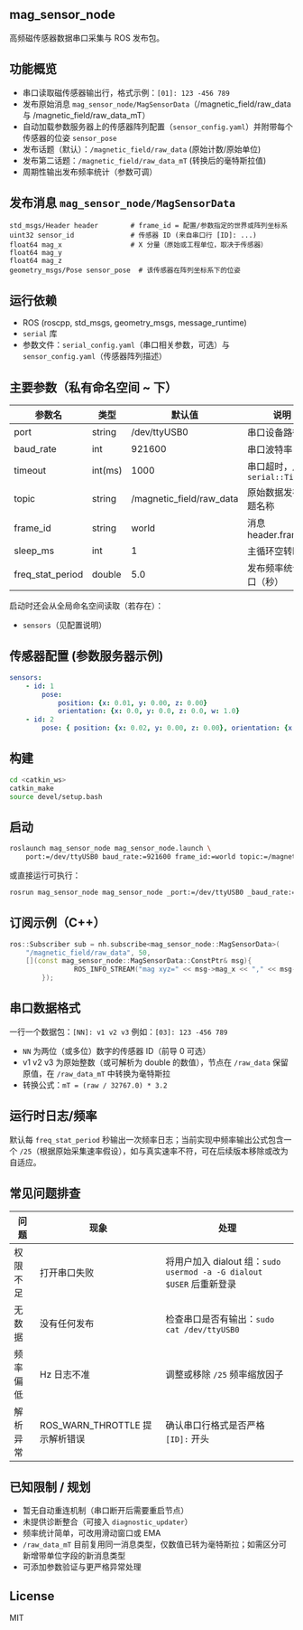 ## mag_sensor_node

高频磁传感器数据串口采集与 ROS 发布包。

## 功能概览
* 串口读取磁传感器输出行，格式示例：`[01]: 123 -456 789`
* 发布原始消息 `mag_sensor_node/MagSensorData`（/magnetic_field/raw_data 与 /magnetic_field/raw_data_mT）
* 自动加载参数服务器上的传感器阵列配置（`sensor_config.yaml`）并附带每个传感器的位姿 `sensor_pose`
* 发布话题（默认）：`/magnetic_field/raw_data` (原始计数/原始单位)
* 发布第二话题：`/magnetic_field/raw_data_mT` (转换后的毫特斯拉值)
* 周期性输出发布频率统计（参数可调）

## 发布消息 `mag_sensor_node/MagSensorData`
```
std_msgs/Header header        # frame_id = 配置/参数指定的世界或阵列坐标系
uint32 sensor_id              # 传感器 ID (来自串口行 [ID]: ...)
float64 mag_x                 # X 分量（原始或工程单位，取决于传感器）
float64 mag_y
float64 mag_z
geometry_msgs/Pose sensor_pose  # 该传感器在阵列坐标系下的位姿
```

## 运行依赖
* ROS (roscpp, std_msgs, geometry_msgs, message_runtime)
* `serial` 库
* 参数文件：`serial_config.yaml`（串口相关参数，可选）与 `sensor_config.yaml`（传感器阵列描述）

## 主要参数（私有命名空间 ~ 下）
| 参数名 | 类型 | 默认值 | 说明 |
| ------ | ---- | ------ | ---- |
| port | string | /dev/ttyUSB0 | 串口设备路径 |
| baud_rate | int | 921600 | 串口波特率 |
| timeout | int(ms) | 1000 | 串口超时，用于 `serial::Timeout` |
| topic | string | /magnetic_field/raw_data | 原始数据发布话题名称 |
| frame_id | string | world | 消息 header.frame_id |
| sleep_ms | int | 1 | 主循环空转睡眠 | 
| freq_stat_period | double | 5.0 | 发布频率统计窗口（秒） |

启动时还会从全局命名空间读取（若存在）：
* `sensors`（见配置说明）

## 传感器配置 (参数服务器示例)
```yaml
sensors:
    - id: 1
        pose:
            position: {x: 0.01, y: 0.00, z: 0.00}
            orientation: {x: 0.0, y: 0.0, z: 0.0, w: 1.0}
    - id: 2
        pose: { position: {x: 0.02, y: 0.00, z: 0.00}, orientation: {x: 0, y:0, z:0, w:1} }
```

## 构建
```bash
cd <catkin_ws>
catkin_make
source devel/setup.bash
```

## 启动
```bash
roslaunch mag_sensor_node mag_sensor_node.launch \
    port:=/dev/ttyUSB0 baud_rate:=921600 frame_id:=world topic:=/magnetic_field/raw_data
```
或直接运行可执行：
```bash
rosrun mag_sensor_node mag_sensor_node _port:=/dev/ttyUSB0 _baud_rate:=921600
```

## 订阅示例（C++）
```cpp
ros::Subscriber sub = nh.subscribe<mag_sensor_node::MagSensorData>(
    "/magnetic_field/raw_data", 50,
    [](const mag_sensor_node::MagSensorData::ConstPtr& msg){
                ROS_INFO_STREAM("mag xyz=" << msg->mag_x << "," << msg->mag_y << "," << msg->mag_z);
        });
```

## 串口数据格式
一行一个数据包：`[NN]: v1 v2 v3` 例如：`[03]: 123 -456 789`
* `NN` 为两位（或多位）数字的传感器 ID（前导 0 可选）
* v1 v2 v3 为原始整数（或可解析为 double 的数值），节点在 `/raw_data` 保留原值，在 `/raw_data_mT` 中转换为毫特斯拉
* 转换公式：`mT = (raw / 32767.0) * 3.2`

## 运行时日志/频率
默认每 `freq_stat_period` 秒输出一次频率日志；当前实现中频率输出公式包含一个 `/25`（根据原始采集速率假设），如与真实速率不符，可在后续版本移除或改为自适应。

## 常见问题排查
| 问题 | 现象 | 处理 |
| ---- | ---- | ---- |
| 权限不足 | 打开串口失败 | 将用户加入 dialout 组：`sudo usermod -a -G dialout $USER` 后重新登录 |
| 无数据 | 没有任何发布 | 检查串口是否有输出：`sudo cat /dev/ttyUSB0` |
| 频率偏低 | Hz 日志不准 | 调整或移除 `/25` 频率缩放因子 |
| 解析异常 | ROS_WARN_THROTTLE 提示解析错误 | 确认串口行格式是否严格 `[ID]:` 开头 |

## 已知限制 / 规划
* 暂无自动重连机制（串口断开后需要重启节点）
* 未提供诊断整合（可接入 `diagnostic_updater`）
* 频率统计简单，可改用滑动窗口或 EMA
* `/raw_data_mT` 目前复用同一消息类型，仅数值已转为毫特斯拉；如需区分可新增带单位字段的新消息类型
* 可添加参数验证与更严格异常处理

## License
MIT

